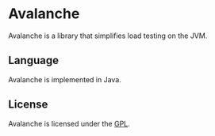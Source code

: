 # Avalanche

Avalanche is a library that simplifies load testing on the JVM.

## Language

Avalanche is implemented in Java.

## License

Avalanche is licensed under the [GPL](http://www.gnu.org/licenses/gpl.html).
